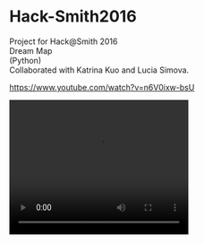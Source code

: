 # Hack-Smith2016
Project for Hack@Smith 2016
<br/>
Dream Map
</br>
(Python)
<br/>
Collaborated with Katrina Kuo and Lucia Simova.

https://www.youtube.com/watch?v=n6V0ixw-bsU

<video width="320" height="240" controls>
  <source src="https://www.youtube.com/watch?v=n6V0ixw-bsU" type="video/mp4">
 </video>
